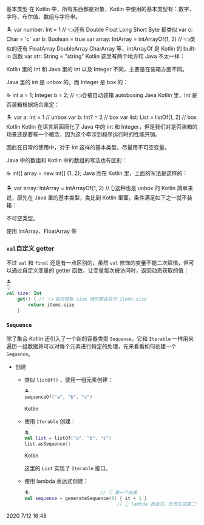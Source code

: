 基本类型
在 Kotlin 中，所有东西都是对象，Kotlin 中使用的基本类型有：数字、字符、布尔值、数组与字符串。

🏝️
var number: Int = 1 // 👈还有 Double Float Long Short Byte 都类似
var c: Char = 'c'
var b: Boolean = true
var array: IntArray = intArrayOf(1, 2) // 👈类似的还有 FloatArray DoubleArray CharArray 等，intArrayOf 是 Kotlin 的 built-in 函数
var str: String = "string"
Kotlin
这里有两个地方和 Java 不太一样：

Kotlin 里的 Int 和 Java 里的 int 以及 Integer 不同，主要是在装箱方面不同。

Java 里的 int 是 unbox 的，而 Integer 是 box 的：

☕️
int a = 1;
Integer b = 2; // 👈会被自动装箱 autoboxing
Java
Kotlin 里，Int 是否装箱根据场合来定：

🏝️
var a: Int = 1 // unbox
var b: Int? = 2 // box
var list: List<Int> = listOf(1, 2) // box
Kotlin
Kotlin 在语言层面简化了 Java 中的 int 和 Integer，但是我们对是否装箱的场景还是要有一个概念，因为这个牵涉到程序运行时的性能开销。

因此在日常的使用中，对于 Int 这样的基本类型，尽量用不可空变量。

Java 中的数组和 Kotlin 中的数组的写法也有区别：

☕️
int[] array = new int[] {1, 2};
Java
而在 Kotlin 里，上面的写法是这样的：

🏝️
var array: IntArray = intArrayOf(1, 2)
// 👆这种也是 unbox 的
Kotlin
简单来说，原先在 Java 里的基本类型，类比到 Kotlin 里面，条件满足如下之一就不装箱：

不可空类型。

使用 IntArray、FloatArray 等


### `val`自定义 getter

不过 `val` 和 `final` 还是有一点区别的，虽然 `val` 修饰的变量不能二次赋值，但可以通过自定义变量的 getter 函数，让变量每次被访问时，返回动态获取的值：

```kotlin
🏝️
👇
val size: Int
    get() { // 👈 每次获取 size 值时都会执行 items.size
        return items.size
    }
```

### `Sequence`

除了集合 Kotlin 还引入了一个新的容器类型 `Sequence`，它和 `Iterable` 一样用来遍历一组数据并可以对每个元素进行特定的处理，先来看看如何创建一个 `Sequence`。

- 创建

  - 类似 `listOf()` ，使用一组元素创建：

    ```kotlin
    🏝️
    sequenceOf("a", "b", "c")
    ```

    Kotlin

  - 使用 `Iterable` 创建：

    ```kotlin
    🏝️
    val list = listOf("a", "b", "c")
    list.asSequence()
    ```

    Kotlin

    这里的 `List` 实现了 `Iterable` 接口。

  - 使用 lambda 表达式创建：

    ```kotlin
    🏝️                          // 👇 第一个元素
    val sequence = generateSequence(0) { it + 1 }
                                      // 👆 lambda 表达式，负责生成第二个及以后的元素，it 表示前一个元素
    ```
2020 7/12 16:48
